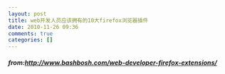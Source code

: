 ```yaml
---
layout: post
title: web开发人员应该拥有的10大firefox浏览器插件
date: 2010-11-26 09:36
comments: true
categories: []
---
```

<h5>from:<a title="http://www.bashbosh.com/web-developer-firefox-extensions/" href="http://www.bashbosh.com/web-developer-firefox-extensions/">http://www.bashbosh.com/web-developer-firefox-extensions/</a></h5> <p>
